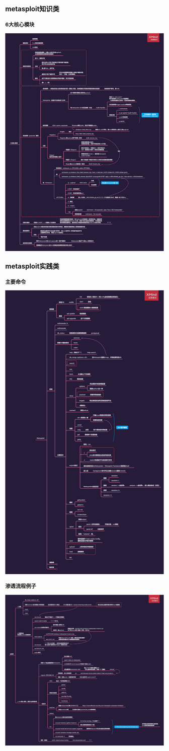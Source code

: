 ## metasploit知识类
### 6大核心模块
![6大核心模块](mindmap/metasploit_knowledge_6core_modules.png)

## metasploit实践类
### 主要命令
![主要命令](mindmap/metasploit_knowledge_commands.png)

### 渗透流程例子
![流程例](mindmap/metasploit_practice_example.png)
